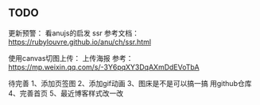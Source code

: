 

## TODO

更新预警：
看anujs的启发
ssr
参考文档： https://rubylouvre.github.io/anu/ch/ssr.html

使用canvas切图上传：
上传海报
参考：https://mp.weixin.qq.com/s/-3Y6pqXY3DqAXmDdEVoTbA

待完善
1、添加页签图
2、添加gif动画
3、图床是不是可以搞一搞 用github仓库
4、完善首页
5、最近博客样式改一改
